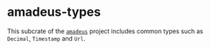 # amadeus-types

This subcrate of the [`amadeus`](https://github.com/constellation-rs/amadeus) project includes common types such as `Decimal`, `Timestamp` and `Url`.
